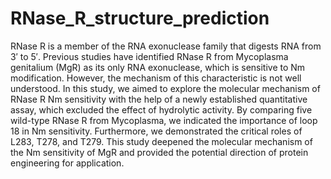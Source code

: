 # RNase_R_structure_prediction
RNase R is a member of the RNA exonuclease family that digests RNA from 3′ to 5′. Previous studies have identified RNase R from Mycoplasma genitalium (MgR) as its only RNA exonuclease, which is sensitive to Nm modification. However, the mechanism of this characteristic is not well understood. In this study, we aimed to explore the molecular mechanism of RNase R Nm sensitivity with the help of a newly established quantitative assay, which excluded the effect of hydrolytic activity. By comparing five wild-type RNase R from Mycoplasma, we indicated the importance of loop 18 in Nm sensitivity. Furthermore, we demonstrated the critical roles of L283, T278, and T279. This study deepened the molecular mechanism of the Nm sensitivity of MgR and provided the potential direction of protein engineering for application.
